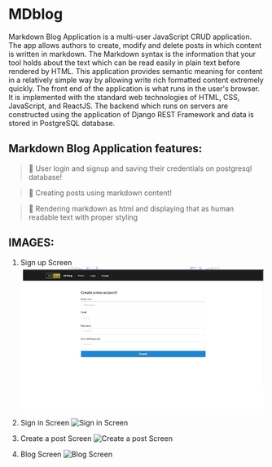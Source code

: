 # MDblog

Markdown Blog Application is a multi-user JavaScript CRUD application.
The app allows authors to create, modify and delete posts in which content is written in
markdown. The Markdown syntax is the information that your tool holds about the
text which can be read easily in plain text before rendered by HTML. This
application provides semantic meaning for content in a relatively simple way by
allowing write rich formatted content extremely quickly. The front end of the
application is what runs in the user's browser. It is implemented with the standard
web technologies of HTML, CSS, JavaScript, and ReactJS. The backend which
runs on servers are constructed using the application of Django REST Framework
and data is stored in PostgreSQL database.

##

## Markdown Blog Application features:

> 🍬 User login and signup and saving their credentials on postgresql database!

> 🍬 Creating posts using markdown content!

> 🍬 Rendering markdown as html and displaying that as human readable text with proper styling

##

## IMAGES:

1. Sign up Screen
   ![Sign up Screen](images/1.jpg)

2. Sign in Screen
   ![Sign in Screen](images/2.jpg)

3. Create a post Screen
   ![Create a post Screen](images/3.jpg)

4. Blog Screen
   ![Blog Screen](images/4.jpg)
